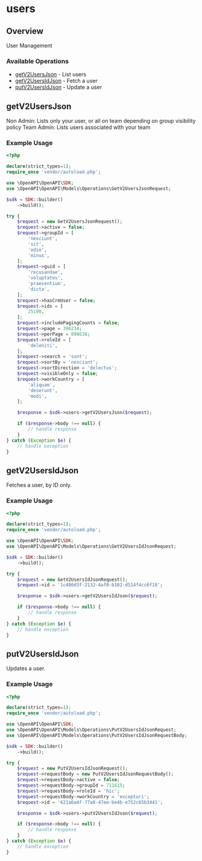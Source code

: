 # users

## Overview

User Management

### Available Operations

* [getV2UsersJson](#getv2usersjson) - List users
* [getV2UsersIdJson](#getv2usersidjson) - Fetch a user
* [putV2UsersIdJson](#putv2usersidjson) - Update a user

## getV2UsersJson

Non Admin: Lists only your user, or all on team depending on group visibility policy
Team Admin: Lists users associated with your team


### Example Usage

```php
<?php

declare(strict_types=1);
require_once 'vendor/autoload.php';

use \OpenAPI\OpenAPI\SDK;
use \OpenAPI\OpenAPI\Models\Operations\GetV2UsersJsonRequest;

$sdk = SDK::builder()
    ->build();

try {
    $request = new GetV2UsersJsonRequest();
    $request->active = false;
    $request->groupId = [
        'nesciunt',
        'sit',
        'odio',
        'minus',
    ];
    $request->guid = [
        'recusandae',
        'voluptates',
        'praesentium',
        'dicta',
    ];
    $request->hasCrmUser = false;
    $request->ids = [
        25190,
    ];
    $request->includePagingCounts = false;
    $request->page = 396234;
    $request->perPage = 898638;
    $request->roleId = [
        'deleniti',
    ];
    $request->search = 'sunt';
    $request->sortBy = 'nesciunt';
    $request->sortDirection = 'delectus';
    $request->visibleOnly = false;
    $request->workCountry = [
        'aliquam',
        'deserunt',
        'modi',
    ];

    $response = $sdk->users->getV2UsersJson($request);

    if ($response->body !== null) {
        // handle response
    }
} catch (Exception $e) {
    // handle exception
}
```

## getV2UsersIdJson

Fetches a user, by ID only.


### Example Usage

```php
<?php

declare(strict_types=1);
require_once 'vendor/autoload.php';

use \OpenAPI\OpenAPI\SDK;
use \OpenAPI\OpenAPI\Models\Operations\GetV2UsersIdJsonRequest;

$sdk = SDK::builder()
    ->build();

try {
    $request = new GetV2UsersIdJsonRequest();
    $request->id = '1c480d3f-2132-4af0-b102-d514f4cc6f18';

    $response = $sdk->users->getV2UsersIdJson($request);

    if ($response->body !== null) {
        // handle response
    }
} catch (Exception $e) {
    // handle exception
}
```

## putV2UsersIdJson

Updates a user.


### Example Usage

```php
<?php

declare(strict_types=1);
require_once 'vendor/autoload.php';

use \OpenAPI\OpenAPI\SDK;
use \OpenAPI\OpenAPI\Models\Operations\PutV2UsersIdJsonRequest;
use \OpenAPI\OpenAPI\Models\Operations\PutV2UsersIdJsonRequestBody;

$sdk = SDK::builder()
    ->build();

try {
    $request = new PutV2UsersIdJsonRequest();
    $request->requestBody = new PutV2UsersIdJsonRequestBody();
    $request->requestBody->active = false;
    $request->requestBody->groupId = 711615;
    $request->requestBody->roleId = 'hic';
    $request->requestBody->workCountry = 'excepturi';
    $request->id = '621a6a4f-77a8-47ee-be4b-e752c65b3441';

    $response = $sdk->users->putV2UsersIdJson($request);

    if ($response->body !== null) {
        // handle response
    }
} catch (Exception $e) {
    // handle exception
}
```
